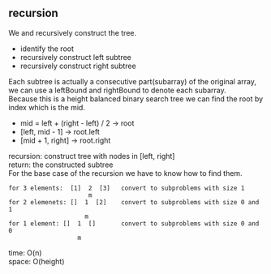 ## recursion
We and recursively construct the tree.<br>
- identify the root
- recursively construct left subtree
- recursively construct right subtree

Each subtree is actually a consecutive part(subarray) of the original array, we can use a leftBound and rightBound to denote each subarray.<br>
Because this is a height balanced binary search tree we can find the root by index which is the mid.
- mid = left + (right - left) / 2 -> root
- [left, mid - 1] -> root.left
- [mid + 1, right] -> root.right

recursion: construct tree with nodes in [left, right]<br>
return: the constructed subtree<br>
For the base case of the recursion we have to know how to find them.<br>

    for 3 elements:  [1]  2  [3]   convert to subproblems with size 1
                          m
    for 2 elemenets: []  1  [2]    convert to subproblems with size 0 and 1
                         m
    for 1 element: []  1  []       convert to subproblems with size 0 and 0
                       m

time: O(n)<br>
space: O(height)
